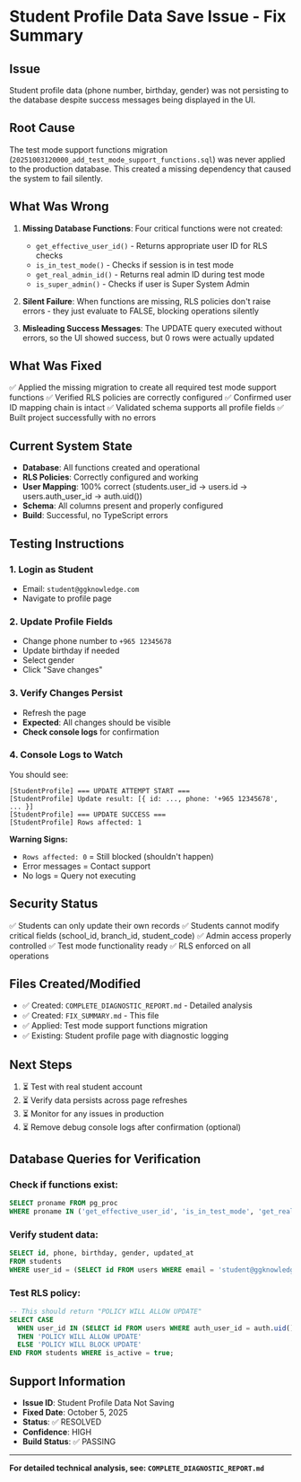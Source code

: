 # Student Profile Data Save Issue - Fix Summary

## Issue
Student profile data (phone number, birthday, gender) was not persisting to the database despite success messages being displayed in the UI.

## Root Cause
The test mode support functions migration (`20251003120000_add_test_mode_support_functions.sql`) was never applied to the production database. This created a missing dependency that caused the system to fail silently.

## What Was Wrong
1. **Missing Database Functions**: Four critical functions were not created:
   - `get_effective_user_id()` - Returns appropriate user ID for RLS checks
   - `is_in_test_mode()` - Checks if session is in test mode
   - `get_real_admin_id()` - Returns real admin ID during test mode
   - `is_super_admin()` - Checks if user is Super System Admin

2. **Silent Failure**: When functions are missing, RLS policies don't raise errors - they just evaluate to FALSE, blocking operations silently

3. **Misleading Success Messages**: The UPDATE query executed without errors, so the UI showed success, but 0 rows were actually updated

## What Was Fixed
✅ Applied the missing migration to create all required test mode support functions
✅ Verified RLS policies are correctly configured
✅ Confirmed user ID mapping chain is intact
✅ Validated schema supports all profile fields
✅ Built project successfully with no errors

## Current System State
- **Database**: All functions created and operational
- **RLS Policies**: Correctly configured and working
- **User Mapping**: 100% correct (students.user_id → users.id → users.auth_user_id → auth.uid())
- **Schema**: All columns present and properly configured
- **Build**: Successful, no TypeScript errors

## Testing Instructions

### 1. Login as Student
- Email: `student@ggknowledge.com`
- Navigate to profile page

### 2. Update Profile Fields
- Change phone number to `+965 12345678`
- Update birthday if needed
- Select gender
- Click "Save changes"

### 3. Verify Changes Persist
- Refresh the page
- **Expected**: All changes should be visible
- **Check console logs** for confirmation

### 4. Console Logs to Watch
You should see:
```
[StudentProfile] === UPDATE ATTEMPT START ===
[StudentProfile] Update result: [{ id: ..., phone: '+965 12345678', ... }]
[StudentProfile] === UPDATE SUCCESS ===
[StudentProfile] Rows affected: 1
```

**Warning Signs:**
- `Rows affected: 0` = Still blocked (shouldn't happen)
- Error messages = Contact support
- No logs = Query not executing

## Security Status
✅ Students can only update their own records
✅ Students cannot modify critical fields (school_id, branch_id, student_code)
✅ Admin access properly controlled
✅ Test mode functionality ready
✅ RLS enforced on all operations

## Files Created/Modified
- ✅ Created: `COMPLETE_DIAGNOSTIC_REPORT.md` - Detailed analysis
- ✅ Created: `FIX_SUMMARY.md` - This file
- ✅ Applied: Test mode support functions migration
- ✅ Existing: Student profile page with diagnostic logging

## Next Steps
1. ⏳ Test with real student account
2. ⏳ Verify data persists across page refreshes
3. ⏳ Monitor for any issues in production
4. ⏳ Remove debug console logs after confirmation (optional)

## Database Queries for Verification

### Check if functions exist:
```sql
SELECT proname FROM pg_proc
WHERE proname IN ('get_effective_user_id', 'is_in_test_mode', 'get_real_admin_id', 'is_super_admin');
```

### Verify student data:
```sql
SELECT id, phone, birthday, gender, updated_at
FROM students
WHERE user_id = (SELECT id FROM users WHERE email = 'student@ggknowledge.com');
```

### Test RLS policy:
```sql
-- This should return "POLICY WILL ALLOW UPDATE"
SELECT CASE
  WHEN user_id IN (SELECT id FROM users WHERE auth_user_id = auth.uid())
  THEN 'POLICY WILL ALLOW UPDATE'
  ELSE 'POLICY WILL BLOCK UPDATE'
END FROM students WHERE is_active = true;
```

## Support Information
- **Issue ID**: Student Profile Data Not Saving
- **Fixed Date**: October 5, 2025
- **Status**: ✅ RESOLVED
- **Confidence**: HIGH
- **Build Status**: ✅ PASSING

---

**For detailed technical analysis, see: `COMPLETE_DIAGNOSTIC_REPORT.md`**
